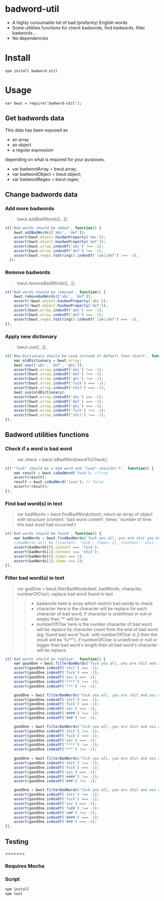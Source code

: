 # badword-util

- A highly consumable list of bad (profanity) English words
- Some ultilities functions for check badwords, find badwords, filter badwords...
- No dependencies

# Install

    npm install badword-util

# Usage

    var bwut = require('badword-util');

## Get badwords data

This data has been exposed as
- an array
- an object
- a regular expression

depending on what is required for your purposes.

- var badwordArray = bwut.array;
- var badwordObject = bwut.object;
- var badwordRegex = bwut.regex;

## Change badwords data

### Add more badwords
> bwut.addBadWords([...]);

```javascript
it('Bad words should be added', function() {
    bwut.addBadWords(['abc', 'def']);
    assert(bwut.object.hasOwnProperty('abc'));
    assert(bwut.object.hasOwnProperty('def'));
    assert(bwut.array.indexOf('abc') !== -1);
    assert(bwut.array.indexOf('def') !== -1);
    assert(bwut.regex.toString().indexOf('|abc|def') !== -1);
  });
```
### Remove badwords
> bwut.removeBadWords([...]);

```javascript
it('Bad words should be removed', function() {
	bwut.removeBadWords(['abc', 'def']);
	assert(!bwut.object.hasOwnProperty('abc'));
	assert(!bwut.object.hasOwnProperty('def'));
	assert(bwut.array.indexOf('abc') === -1);
	assert(bwut.array.indexOf('def') === -1);
	assert(bwut.regex.toString().indexOf('|abc|def') === -1);
});
```

### Apply new dictionary
> bwut.use([...]);

```javascript
it('New Dictionary should be used instead of default then revert', function() {
    var oldDictionary = bwut.array;
    bwut.use(['abc', 'def', 'ghi']);
    assert(bwut.array.indexOf('abc') !== -1);
    assert(bwut.array.indexOf('def') !== -1);
    assert(bwut.array.indexOf('ghi') !== -1);
    assert(bwut.array.indexOf('fuck') === -1);
    assert(bwut.array.indexOf('shit') === -1);
    bwut.use(oldDictionary);
    assert(bwut.array.indexOf('abc') === -1);
    assert(bwut.array.indexOf('def') === -1);
    assert(bwut.array.indexOf('ghi') === -1);
    assert(bwut.array.indexOf('fuck') !== -1);
    assert(bwut.array.indexOf('shit') !== -1);
});
```

## Badword utilities functions

### Check if a word is bad word
> var check = bwut.isBadWord(wordToCheck);

```javascript
it('"fuck" should be a bad word and "love" shouldn\'t', function() {
	var result = bwut.isBadWord('fuck'); //true
	assert(result);
	result = bwut.isBadWord('love'); // false
	assert(!result);
});
```

### Find bad word(s) in text
> var badWords = bwut.findBadWords(text);
> return an array of object with structure {content: 'bad word content', times: 'number of time this bad word had occurred'}

```javascript
it('Bad words should be found', function() {
	var badWords = bwut.findBadWords('fuck you all, you are shit you know, shit');
	//badWords will be [{content: 'fuck', times: 1}, {content: 'shit', times: 2}]
	assert(badWords[0].content === 'fuck');
	assert(badWords[1].content === 'shit');
	assert(badWords[0].times === 1);
	assert(badWords[1].times === 2);
});
```

### Filter bad word(s) in text
> var godOne = bwut.filterBadWords(text, badWords, character, numberOfChar);
> replace bad word found in text
>> - badwords here is array which restrict bad words to check
>> - character here is the character will be replace for each character of bad word, if character is undefined or null or empty then '*' will be use
>> - numberOfChar here is the number character of bad word will be replace by character count from the end of bad word 
>> (eg: found bad word 'fuck' with numberOfChar is 2 then the result will be 'fu**'), 
>> if numberOfChar is undefined or null or bigger than bad word's length then all bad word's character will be replace.

```javascript
it('Bad words should be replace', function() {
    var goodOne = bwut.filterBadWords('fuck you all, you are shit and ass as you know');
    assert(goodOne.indexOf('shit') === -1);
    assert(goodOne.indexOf('fuck') === -1);
    assert(goodOne.indexOf('ass') === -1);
    assert(goodOne.indexOf('****') !== -1);
    assert(goodOne.indexOf('***') !== -1);

    goodOne = bwut.filterBadWords('fuck you all, you are shit and ass as you know', null, '#');
    assert(goodOne.indexOf('shit') === -1);
    assert(goodOne.indexOf('fuck') === -1);
    assert(goodOne.indexOf('ass') === -1);
    assert(goodOne.indexOf('####') !== -1);
    assert(goodOne.indexOf('###') !== -1);

    goodOne = bwut.filterBadWords('fuck you all, you are shit and ass as you know', ['fuck','ass']);
    assert(goodOne.indexOf('shit') !== -1);
    assert(goodOne.indexOf('fuck') === -1);
    assert(goodOne.indexOf('ass') === -1);
    assert(goodOne.indexOf('****') !== -1);
    assert(goodOne.indexOf('***') !== -1);
    
    goodOne = bwut.filterBadWords('fuck you all, you are shit and ass as you know', ['fuck','ass'], '#');
    assert(goodOne.indexOf('shit') !== -1);
    assert(goodOne.indexOf('fuck') === -1);
    assert(goodOne.indexOf('ass') === -1);
    assert(goodOne.indexOf('####') !== -1);
    assert(goodOne.indexOf('###') !== -1);

    goodOne = bwut.filterBadWords('fuck you all, you are shit and ass as you know', ['fuck','ass'], '#', 2);  
    assert(goodOne.indexOf('shit') !== -1);
    assert(goodOne.indexOf('fuck') === -1);
    assert(goodOne.indexOf('ass') === -1);
    assert(goodOne.indexOf('fu##') !== -1);
    assert(goodOne.indexOf('a##') !== -1);
    assert(goodOne.indexOf('####') === -1);
    assert(goodOne.indexOf('###') === -1);
});
```

## Testing
=======

### Requires Mocha

### Script
```javascript
npm install
npm test
```
